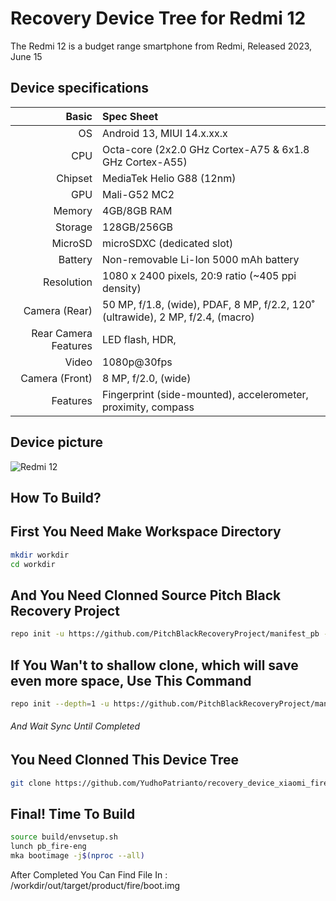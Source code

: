 Recovery Device Tree for Redmi 12
===========================================

The Redmi 12 is a budget range smartphone from Redmi, Released 2023, June 15

## Device specifications

Basic   | Spec Sheet
-------:|:-------------------------
OS	    | Android 13, MIUI 14.x.xx.x
CPU     | Octa-core (2x2.0 GHz Cortex-A75 & 6x1.8 GHz Cortex-A55)
Chipset | MediaTek Helio G88 (12nm)
GPU     | Mali-G52 MC2
Memory  | 4GB/8GB RAM
Storage | 128GB/256GB
MicroSD | microSDXC (dedicated slot)
Battery | Non-removable Li-Ion 5000 mAh battery
Resolution | 1080 x 2400 pixels, 20:9 ratio (~405 ppi density)
Camera (Rear)  | 50 MP, f/1.8, (wide), PDAF, 8 MP, f/2.2, 120˚ (ultrawide), 2 MP, f/2.4, (macro) 
Rear Camera Features | LED flash, HDR,
Video	| 1080p@30fps	
Camera (Front)  | 8 MP, f/2.0, (wide)
Features| Fingerprint (side-mounted), accelerometer, proximity, compass


## Device picture

![Redmi 12](https://akm-img-a-in.tosshub.com/aajtak/images/story/202307/redmi_12-sixteen_nine_0.jpg?size=948:533 "Redmi 12")

## How To Build?

First You Need Make Workspace Directory
---------------
```bash
mkdir workdir
cd workdir
```

And You Need Clonned Source Pitch Black Recovery Project
---------------
```bash
repo init -u https://github.com/PitchBlackRecoveryProject/manifest_pb -b android-12.1
```

If You Wan't to shallow clone, which will save even more space, Use This Command
---------------
```bash
repo init --depth=1 -u https://github.com/PitchBlackRecoveryProject/manifest_pb -b android-12.1
```

###### And Wait Sync Until Completed

You Need Clonned This Device Tree
---------------
```bash
git clone https://github.com/YudhoPatrianto/recovery_device_xiaomi_fire -b 14-pbrp device/xiaomi/fire
```

Final! Time To Build
---------------
```bash
source build/envsetup.sh
lunch pb_fire-eng
mka bootimage -j$(nproc --all)
```

After Completed You Can Find File In : /workdir/out/target/product/fire/boot.img



